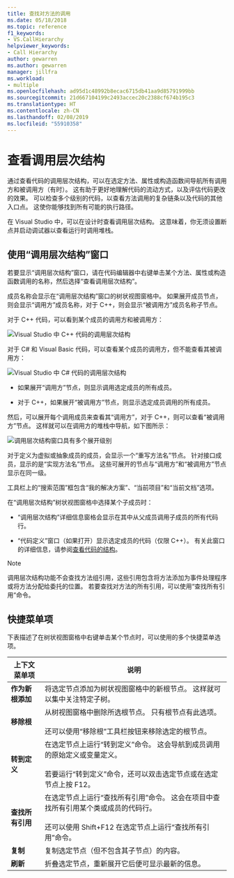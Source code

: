 ```yaml
---
title: 查找对方法的调用
ms.date: 05/18/2018
ms.topic: reference
f1_keywords:
- VS.CallHierarchy
helpviewer_keywords:
- Call Hierarchy
author: gewarren
ms.author: gewarren
manager: jillfra
ms.workload:
- multiple
ms.openlocfilehash: ad95d1c48992b8ecac6715db41aa9d85791999bb
ms.sourcegitcommit: 21d667104199c2493accec20c2388cf674b195c3
ms.translationtype: HT
ms.contentlocale: zh-CN
ms.lasthandoff: 02/08/2019
ms.locfileid: "55910358"
---
```

# <a name="view-call-hierarchy"></a>查看调用层次结构

通过查看代码的调用层次结构，可以在选定方法、属性或构造函数间导航所有调用方和被调用方（有时）。 这有助于更好地理解代码的流动方式，以及评估代码更改的效果。 可以检查多个级别的代码，以查看方法调用的复杂链条以及代码的其他入口点。 这使你能够找到所有可能的执行路径。

在 Visual Studio 中，可以在设计时查看调用层次结构。 这意味着，你无须设置断点并启动调试器以查看运行时调用堆栈。

## <a name="use-the-call-hierarchy-window"></a>使用“调用层次结构”窗口

若要显示“调用层次结构”窗口，请在代码编辑器中右键单击某个方法、属性或构造函数调用的名称，然后选择“查看调用层次结构”。

成员名称会显示在“调用层次结构”窗口的树状视图窗格中。 如果展开成员节点，则会显示“调用方”成员名称，对于 C++，则会显示“被调用方”成员名称子节点。

对于 C++ 代码，可以看到某个成员的调用方和被调用方：

![Visual Studio 中 C++ 代码的调用层次结构](media/call-hierarchy-cpp.png)

对于 C# 和 Visual Basic 代码，可以查看某个成员的调用方，但不能查看其被调用方：

![Visual Studio 中 C# 代码的调用层次结构](media/call-hierarchy-csharp.png)

- 如果展开“调用方”节点，则显示调用选定成员的所有成员。

- 对于 C++，如果展开“被调用方”节点，则显示选定成员调用的所有成员。

然后，可以展开每个调用成员来查看其“调用方”，对于 C++，则可以查看“被调用方”节点。 这样就可以在调用方的堆栈中导航，如下图所示：

![调用层次结构窗口具有多个展开级别](media/call-hierarchy-csharp-expanded.png)

对于定义为虚拟或抽象成员的成员，会显示一个“重写方法名”节点。 针对接口成员，显示的是“实现方法名”节点。 这些可展开的节点与“调用方”和“被调用方”节点显示在同一级。

工具栏上的“搜索范围”框包含“我的解决方案”、“当前项目”和“当前文档”选项。

在“调用层次结构”树状视图窗格中选择某个子成员时：

- “调用层次结构”详细信息窗格会显示在其中从父成员调用子成员的所有代码行。

- “代码定义”窗口（如果打开）显示选定成员的代码（仅限 C++）。 有关此窗口的详细信息，请参阅[查看代码的结构](../../ide/viewing-the-structure-of-code.md)。

> [!NOTE]
> 调用层次结构功能不会查找方法组引用，这些引用包含将方法添加为事件处理程序或将方法分配给委托的位置。 若要查找对方法的所有引用，可以使用“查找所有引用”命令。

## <a name="shortcut-menu-items"></a>快捷菜单项

下表描述了在树状视图窗格中右键单击某个节点时，可以使用的多个快捷菜单选项。

|上下文菜单项|说明​​|
| - |-----------------|
|**作为新根添加**|将选定节点添加为树状视图窗格中的新根节点。 这样就可以集中关注特定子树。|
|**移除根**|从树视图窗格中删除所选根节点。 只有根节点有此选项。<br /><br /> 还可以使用“移除根”工具栏按钮来移除选定的根节点。|
|**转到定义**|在选定节点上运行“转到定义”命令。 这会导航到成员调用的原始定义或变量定义。<br /><br /> 若要运行“转到定义”命令，还可以双击选定节点或在选定节点上按 F12。|
|**查找所有引用**|在选定节点上运行“查找所有引用”命令。 这会在项目中查找所有引用某个类或成员的代码行。<br /><br /> 还可以使用 Shift+F12 在选定节点上运行“查找所有引用”命令。|
|**复制**|复制选定节点（但不包含其子节点）的内容。|
|**刷新**|折叠选定节点，重新展开它后便可显示最新的信息。|